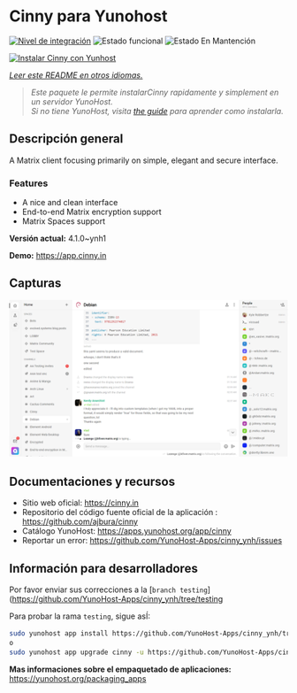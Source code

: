 <!--
Este archivo README esta generado automaticamente<https://github.com/YunoHost/apps/tree/master/tools/readme_generator>
No se debe editar a mano.
-->

# Cinny para Yunohost

[![Nivel de integración](https://dash.yunohost.org/integration/cinny.svg)](https://ci-apps.yunohost.org/ci/apps/cinny/) ![Estado funcional](https://ci-apps.yunohost.org/ci/badges/cinny.status.svg) ![Estado En Mantención](https://ci-apps.yunohost.org/ci/badges/cinny.maintain.svg)

[![Instalar Cinny con Yunhost](https://install-app.yunohost.org/install-with-yunohost.svg)](https://install-app.yunohost.org/?app=cinny)

*[Leer este README en otros idiomas.](./ALL_README.md)*

> *Este paquete le permite instalarCinny rapidamente y simplement en un servidor YunoHost.*  
> *Si no tiene YunoHost, visita [the guide](https://yunohost.org/install) para aprender como instalarla.*

## Descripción general

A Matrix client focusing primarily on simple, elegant and secure interface.

### Features

- A nice and clean interface
- End-to-end Matrix encryption support
- Matrix Spaces support


**Versión actual:** 4.1.0~ynh1

**Demo:** <https://app.cinny.in>

## Capturas

![Captura de Cinny](./doc/screenshots/screenshot.png)

## Documentaciones y recursos

- Sitio web oficial: <https://cinny.in>
- Repositorio del código fuente oficial de la aplicación : <https://github.com/ajbura/cinny>
- Catálogo YunoHost: <https://apps.yunohost.org/app/cinny>
- Reportar un error: <https://github.com/YunoHost-Apps/cinny_ynh/issues>

## Información para desarrolladores

Por favor enviar sus correcciones a la [`branch testing`](https://github.com/YunoHost-Apps/cinny_ynh/tree/testing

Para probar la rama `testing`, sigue asÍ:

```bash
sudo yunohost app install https://github.com/YunoHost-Apps/cinny_ynh/tree/testing --debug
o
sudo yunohost app upgrade cinny -u https://github.com/YunoHost-Apps/cinny_ynh/tree/testing --debug
```

**Mas informaciones sobre el empaquetado de aplicaciones:** <https://yunohost.org/packaging_apps>

